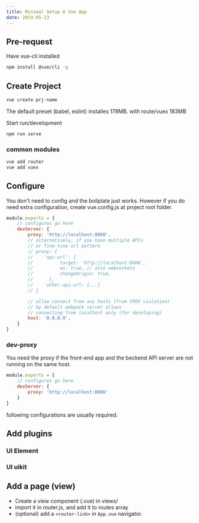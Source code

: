```yaml
---
title: Minimal Setup A Vue App
date: 2019-05-23
---
```


## Pre-request

Have vue-cli installed
````bash
npm install @vue/cli -g
````

## Create Project
````bash
vue create prj-name
````
The default preset (babel, eslint) installes 178MB.
with route/vuex 183MB

Start run/development

````sh
npm run serve
````

### common modules
````sh
vue add router
vue add vuex
````

## Configure
You don't need to config and the boilplate just works.
However if you do need extra configuration, create vue.config.js at project root folder.

````js
module.exports = {
    // configures go here
    devServer: {
        proxy: 'http://localhost:8088',
        // alternatively, if you have multiple APIs
        // or fine-tune url pattern
        // proxy: {
        //    'api-url': {
        //          target: 'http://localhost:8088',
        //          ws: true, // also websockets
        //          changeOrigin: true,
        //      },
        //    'other-api-url: {...}
        // }

        // allow connect from any hosts (from CROS violation)
        // by default webpack server allows
        // connecting from localhost only (for developing)
        host: '0.0.0.0',
    }
}
````

### dev-proxy
You need the proxy if the front-end app and the beckend API server are not running on the same host.

````js
module.exports = {
    // configures go here
    devServer: {
        proxy: 'http://localhost:8088'
    }
}
````




following configurations are usually required.
## Add plugins

### UI Element

### UI uikit

## Add a page (view)

* Create a view component (.vue) in views/
* import it in router.js, and add it to routes array
* (optional) add a ``<router-link>`` in ``App.vue`` navigator. 